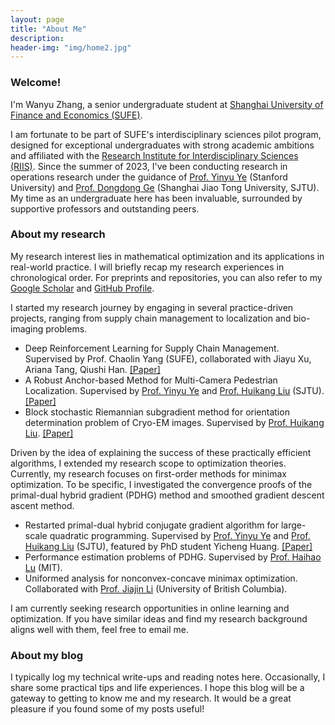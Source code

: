 ```yaml
---
layout: page
title: "About Me"
description: 
header-img: "img/home2.jpg"
---
```


### Welcome!

I'm Wanyu Zhang, a senior undergraduate student at [Shanghai University of Finance and Economics (SUFE)](https://english.sufe.edu.cn/).

I am fortunate to be part of SUFE's interdisciplinary sciences pilot program, designed for exceptional undergraduates with strong academic ambitions and affiliated with the [Research Institute for Interdisciplinary Sciences (RIIS)](https://riis.sufe.edu.cn/). Since the summer of 2023, I've been conducting research in operations research under the guidance of [Prof. Yinyu Ye](https://web.stanford.edu/~yyye/) (Stanford University) and [Prof. Dongdong Ge](https://scholar.google.com/citations?user=Kwvdy78AAAAJ&hl=en) (Shanghai Jiao Tong University, SJTU). My time as an undergraduate here has been invaluable, surrounded by supportive professors and outstanding peers.

### About my research

My research interest lies in mathematical optimization and its applications in real-world practice. I will briefly recap my research experiences in chronological order. For preprints and repositories, you can also refer to my [Google Scholar](https://scholar.google.com.hk/citations?user=Xt9MRH8AAAAJ&hl=zh-CN) and [GitHub Profile](https://github.com/zwyhahaha).

I started my research journey by engaging in several practice-driven projects, ranging from supply chain management to localization and bio-imaging problems. 

- Deep Reinforcement Learning for Supply Chain Management. Supervised by Prof. Chaolin Yang (SUFE), collaborated with Jiayu Xu, Ariana Tang, Qiushi Han. [[Paper]](https://papers.ssrn.com/sol3/papers.cfm?abstract_id=4624193)
- A Robust Anchor-based Method for Multi-Camera Pedestrian Localization. Supervised by [Prof. Yinyu Ye](https://web.stanford.edu/~yyye/) and [Prof. Huikang Liu](https://huikang2019.github.io/) (SJTU). [[Paper]](https://arxiv.org/abs/2410.21308)
- Block stochastic Riemannian subgradient method for orientation determination problem of Cryo-EM images. Supervised by [Prof. Huikang Liu](https://huikang2019.github.io/). [[Paper]](https://arxiv.org/abs/2411.14021)

Driven by the idea of explaining the success of these practically efficient algorithms, I extended my research scope to optimization theories. Currently, my research focuses on first-order methods for minimax optimization. To be specific, I investigated the convergence proofs of the primal-dual hybrid gradient (PDHG) method and smoothed gradient descent ascent method.

- Restarted primal-dual hybrid conjugate gradient algorithm for large-scale quadratic programming. Supervised by [Prof. Yinyu Ye](https://web.stanford.edu/~yyye/) and [Prof. Huikang Liu](https://huikang2019.github.io/) (SJTU), featured by PhD student Yicheng Huang. [[Paper]](https://arxiv.org/abs/2405.16160)
- Performance estimation problems of PDHG. Supervised by [Prof. Haihao Lu](https://mitsloan.mit.edu/faculty/directory/haihao-lu) (MIT).
- Uniformed analysis for nonconvex-concave minimax optimization. Collaborated with [Prof. Jiajin Li](https://gerrili1996.github.io/) (University of British Columbia). 

I am currently seeking research opportunities in online learning and optimization. If you have similar ideas and find my research background aligns well with them, feel free to email me.

### About my blog

I typically log my technical write-ups and reading notes here. Occasionally, I share some practical tips and life experiences. I hope this blog will be a gateway to getting to know me and my research. It would be a great pleasure if you found some of my posts useful!